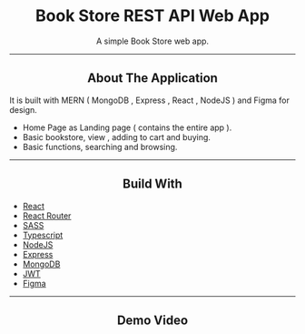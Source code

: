 <div></div>
<h1  align="center">Book Store REST API Web App</h1>

<div align="center">
  <p align="center">
    A simple Book Store web app.
  </p>
</div>
<hr>
<!-- ABOUT THE APPLICATION -->
<h2 align="center">About The Application </h2>
It is built with MERN ( MongoDB , Express , React , NodeJS ) and Figma for design.


- Home Page as Landing page ( contains the entire app ).
- Basic bookstore, view , adding to cart and buying.
- Basic functions, searching and browsing.

<hr>
<h2 align="center">Build With </h2>

-   [React](https://reactjs.org/)
-   [React Router](https://reactrouter.com/en/main)
-   [SASS](https://sass-lang.com/)
-   [Typescript](https://www.typescriptlang.org/)
-   [NodeJS](https://nodejs.org/en)
-   [Express](https://expressjs.com)
-   [MongoDB](https://www.mongodb.com)
-   [JWT](https://jwt.io)
-   [Figma](https://www.figma.com)

<hr>

<h2 align="center">Demo Video</h2>
